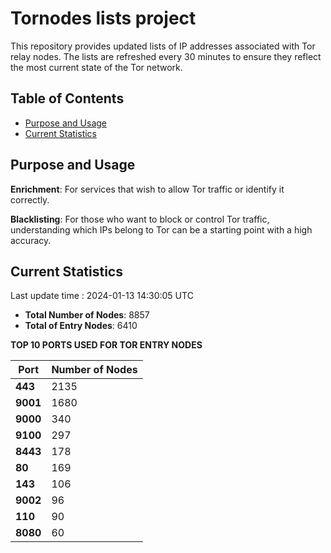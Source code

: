 # Tornodes lists project

This repository provides updated lists of IP addresses associated with Tor relay nodes. The lists are refreshed every 30 minutes to ensure they reflect the most current state of the Tor network.

## Table of Contents

- [Purpose and Usage](#purpose-and-usage)
- [Current Statistics](#current-statistics)


## Purpose and Usage

**Enrichment**: For services that wish to allow Tor traffic or identify it correctly.

**Blacklisting**: For those who want to block or control Tor traffic, understanding which IPs belong to Tor can be a starting point with a high accuracy.

## Current Statistics

Last update time : 2024-01-13 14:30:05 UTC

- **Total Number of Nodes**: 8857
- **Total of Entry Nodes**: 6410

**TOP 10 PORTS USED FOR TOR ENTRY NODES**

| **Port** | **Number of Nodes** |
|------|-----------------|
| **443**   | 2135  |
| **9001**   | 1680  |
| **9000**   | 340  |
| **9100**   | 297  |
| **8443**   | 178  |
| **80**   | 169  |
| **143**   | 106  |
| **9002**   | 96  |
| **110**   | 90  |
| **8080**   | 60  |

